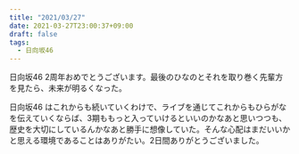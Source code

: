```yaml
---
title: "2021/03/27"
date: 2021-03-27T23:00:37+09:00
draft: false
tags:
  - 日向坂46
---
```


日向坂46 2周年おめでとうございます。最後のひなのとそれを取り巻く先輩方を見たら、未来が明るくなった。

日向坂46 はこれからも続いていくわけで、ライブを通じてこれからもひらがなを伝えていくならば、3期ももっと入っていけるといいのかなあと思いつつも、歴史を大切にしているんかなあと勝手に想像していた。そんな心配はまだいいかと思える環境であることはありがたい。2日間ありがとうございました。


